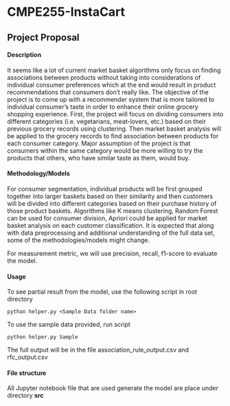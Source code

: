 # CMPE255-InstaCart

## Project Proposal

#### Description
It seems like a lot of current market basket algorithms only focus on finding associations between products without taking into considerations of individual consumer preferences which at the end would result in product recommendations that consumers don’t really like. The objective of the project is to come up with a recommender system that is more tailored to individual consumer’s taste in order to enhance their online grocery shopping experience. First, the project will focus on dividing consumers into different categories (i.e. vegetarians, meat-lovers, etc.) based on their previous grocery records using clustering. Then market basket analysis will be applied to the grocery records to find association between products for each consumer category. Major assumption of the project is that consumers within the same category would be more willing to try the products that others, who have similar taste as them, would buy.

#### Methodology/Models
For consumer segmentation, individual products will be first grouped together into larger baskets based on their similarity and then customers will be divided into different categories based on their purchase history of those product baskets. Algorithms like K means clustering, Random Forest can be used for consumer division, Apriori could be applied for market basket analysis on each customer classification. 
It is expected that along with data preprocessing and additional understanding of the full data set, some of the methodologies/models might change.

For measurement metric, we will use precision, recall, f1-score to evaluate the model.

#### Usage

To see partial result from the model, use the following script in root directory

```
python helper.py <Sample Data folder name>
```

To use the sample data provided, run script

```
python helper.py Sample
```

The full output will be in the file association_rule_output.csv and rfc_output.csv

#### File structure

All Jupyter notebook file that are used generate the model are place under directory **src**